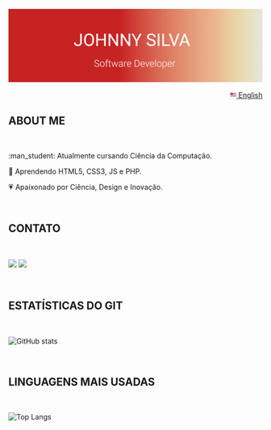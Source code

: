 <img src="images/banner_profile.png"></img>
<p align="right">
<a href="README-pt.md"><img src="images/us-flag.png" height="12"> English</a>
</p>
<h2>  ABOUT ME </h2>
<br>
<p>
:man_student:    Atualmente cursando Ciência da Computação.
 
:open_book:    Aprendendo HTML5, CSS3, JS e PHP.
 
:heartpulse:    Apaixonado por Ciência, Design e Inovação.

</p>
<br>
<h2>  CONTATO </h2>
<br>
<p>
 <a href="https://www.linkedin.com/in/johnnysilva1/"><img src="https://img.shields.io/badge/-LinkedIn-ebc79b?style=flat&logo=Linkedin&logoColor=cf4339"/></a>
  <a href="mailto:johnnyufabc@gmail.com?subject=Hello%20Johnny%20Silva"><img src="https://img.shields.io/badge/-Email-ebc79b?for-the-badge&logo=gmail&logoColor=cf4339"/></a>
</p>
<br>
<h2>   ESTATÍSTICAS DO GIT  </h2>
<br>

![GitHub stats](https://github-readme-stats.vercel.app/api?username=johnnysilva1&locale=pt-br&hide_title=True&hide_border=True&show_icons=True&icon_color=ebc79b&text_color=cf4339&theme=material-palenight&bg_color=FFFFFF&hide=total,stars,earned)

<br>
<h2>   LINGUAGENS MAIS USADAS  </h2>
<br>

![Top Langs](https://github-readme-stats.vercel.app/api/top-langs/?username=johnnysilva1&layout=compact&hide_title=True&hide_border=True)







